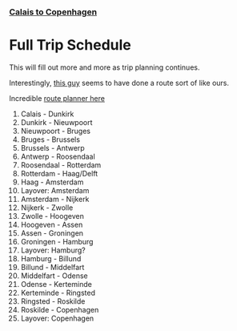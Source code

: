 ### [Calais to Copenhagen](Overview.md)

# Full Trip Schedule
This will fill out more and more as trip planning continues.

Interestingly, [this guy](https://www.bikemap.net/en/r/9617138/#5.46/52.423/6.959) seems to have done a route sort of like ours.

Incredible [route planner here](https://www.hollandcyclingroutes.com/online-cycle-route-planner)

1. Calais - Dunkirk
2. Dunkirk - Nieuwpoort
3. Nieuwpoort - Bruges
4. Bruges - Brussels
5. Brussels - Antwerp
6. Antwerp - Roosendaal
7. Roosendaal - Rotterdam
8. Rotterdam - Haag/Delft
9. Haag - Amsterdam
10. Layover: Amsterdam
11. Amsterdam - Nijkerk
12. Nijkerk - Zwolle
13. Zwolle - Hoogeven
14. Hoogeven - Assen
15. Assen - Groningen
16. Groningen - Hamburg
17. Layover: Hamburg?
18. Hamburg - Billund
19. Billund - Middelfart
20. Middelfart - Odense
21. Odense - Kerteminde
22. Kerteminde - Ringsted
23. Ringsted - Roskilde
24. Roskilde - Copenhagen
25. Layover: Copenhagen